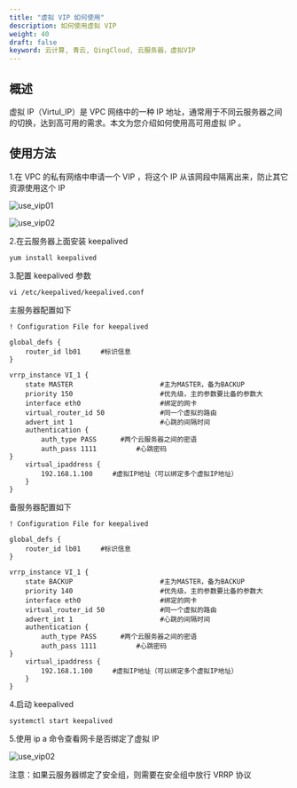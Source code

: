 ```yaml
---
title: "虚拟 VIP 如何使用"
description: 如何使用虚拟 VIP
weight: 40
draft: false
keyword: 云计算, 青云, QingCloud, 云服务器，虚拟VIP
---
```


## 概述

虚拟 IP（Virtul_IP）是 VPC 网络中的一种 IP 地址，通常用于不同云服务器之间的切换，达到高可用的需求。本文为您介绍如何使用高可用虚拟 IP 。

## 使用方法

1.在 VPC 的私有网络中申请一个 VIP ，将这个 IP 从该网段中隔离出来，防止其它资源使用这个 IP

![use_vip01](../../_images/use_vip01.jpg)

![use_vip02](../../_images/use_vip02.png)

2.在云服务器上面安装 keepalived

```
yum install keepalived
```

3.配置 keepalived 参数

```
vi /etc/keepalived/keepalived.conf
```

主服务器配置如下

```
! Configuration File for keepalived

global_defs {
    router_id lb01     #标识信息
}

vrrp_instance VI_1 {
    state MASTER                      #主为MASTER，备为BACKUP
    priority 150                      #优先级，主的参数要比备的参数大
    interface eth0                    #绑定的网卡
    virtual_router_id 50              #同一个虚拟的路由
    advert_int 1                      #心跳的间隔时间
    authentication {
        auth_type PASS      #两个云服务器之间的密语
        auth_pass 1111          #心跳密码
}
    virtual_ipaddress {
        192.168.1.100     #虚拟IP地址（可以绑定多个虚拟IP地址）
    }
}
```

备服务器配置如下

```
! Configuration File for keepalived

global_defs {
    router_id lb01     #标识信息
}

vrrp_instance VI_1 {
    state BACKUP                      #主为MASTER，备为BACKUP
    priority 140                      #优先级，主的参数要比备的参数大
    interface eth0                    #绑定的网卡
    virtual_router_id 50              #同一个虚拟的路由
    advert_int 1                      #心跳的间隔时间
    authentication {
        auth_type PASS      #两个云服务器之间的密语
        auth_pass 1111          #心跳密码
}
    virtual_ipaddress {
        192.168.1.100     #虚拟IP地址（可以绑定多个虚拟IP地址）
    }
}
```

4.启动 keepalived 

```
systemctl start keepalived
```

5.使用 ip a 命令查看网卡是否绑定了虚拟 IP 

![use_vip02](../../_images/use_vip03.jpg)

注意：如果云服务器绑定了安全组，则需要在安全组中放行 VRRP 协议